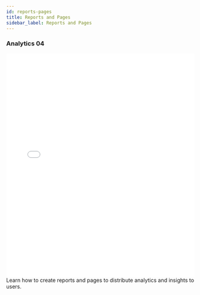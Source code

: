 ```yaml
---
id: reports-pages
title: Reports and Pages
sidebar_label: Reports and Pages
---
```


### Analytics 04
<iframe src="//fast.wistia.net/embed/iframe/o46ixhayu5?videoFoam=true"
allowtransparency="true" frameBorder="0" scrolling="no" className="wistia_embed"
name="wistia_embed" allowFullScreen  width="100%" height="600"></iframe>
<script src="//fast.wistia.net/assets/external/iframe-api-v1.js"></script>
<br/>
Learn how to create reports and pages to distribute analytics and insights to users.
